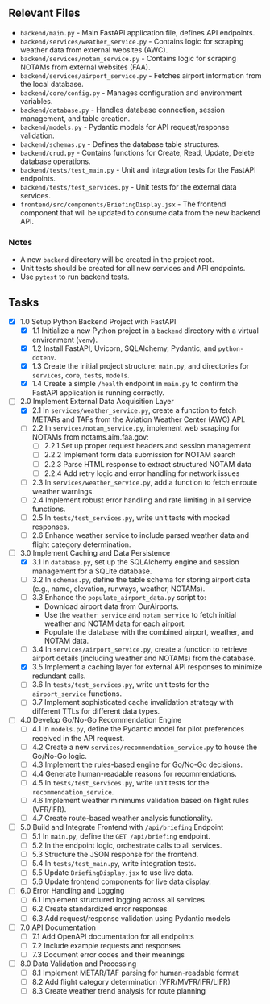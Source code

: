 ## Relevant Files

- `backend/main.py` - Main FastAPI application file, defines API endpoints.
- `backend/services/weather_service.py` - Contains logic for scraping weather data from external websites (AWC).
- `backend/services/notam_service.py` - Contains logic for scraping NOTAMs from external websites (FAA).
- `backend/services/airport_service.py` - Fetches airport information from the local database.
- `backend/core/config.py` - Manages configuration and environment variables.
- `backend/database.py` - Handles database connection, session management, and table creation.
- `backend/models.py` - Pydantic models for API request/response validation.
- `backend/schemas.py` - Defines the database table structures.
- `backend/crud.py` - Contains functions for Create, Read, Update, Delete database operations.
- `backend/tests/test_main.py` - Unit and integration tests for the FastAPI endpoints.
- `backend/tests/test_services.py` - Unit tests for the external data services.
- `frontend/src/components/BriefingDisplay.jsx` - The frontend component that will be updated to consume data from the new backend API.

### Notes

- A new `backend` directory will be created in the project root.
- Unit tests should be created for all new services and API endpoints.
- Use `pytest` to run backend tests.

## Tasks

- [x] 1.0 Setup Python Backend Project with FastAPI
  - [x] 1.1 Initialize a new Python project in a `backend` directory with a virtual environment (`venv`).
  - [x] 1.2 Install FastAPI, Uvicorn, SQLAlchemy, Pydantic, and `python-dotenv`.
  - [x] 1.3 Create the initial project structure: `main.py`, and directories for `services`, `core`, `tests`, `models`.
  - [x] 1.4 Create a simple `/health` endpoint in `main.py` to confirm the FastAPI application is running correctly.
- [ ] 2.0 Implement External Data Acquisition Layer
  - [x] 2.1 In `services/weather_service.py`, create a function to fetch METARs and TAFs from the Aviation Weather Center (AWC) API.
  - [ ] 2.2 In `services/notam_service.py`, implement web scraping for NOTAMs from notams.aim.faa.gov:
    - [ ] 2.2.1 Set up proper request headers and session management
    - [ ] 2.2.2 Implement form data submission for NOTAM search
    - [ ] 2.2.3 Parse HTML response to extract structured NOTAM data
    - [ ] 2.2.4 Add retry logic and error handling for network issues
  - [ ] 2.3 In `services/weather_service.py`, add a function to fetch enroute weather warnings.
  - [ ] 2.4 Implement robust error handling and rate limiting in all service functions.
  - [ ] 2.5 In `tests/test_services.py`, write unit tests with mocked responses.
  - [ ] 2.6 Enhance weather service to include parsed weather data and flight category determination.
- [ ] 3.0 Implement Caching and Data Persistence
  - [x] 3.1 In `database.py`, set up the SQLAlchemy engine and session management for a SQLite database.
  - [ ] 3.2 In `schemas.py`, define the table schema for storing airport data (e.g., name, elevation, runways, weather, NOTAMs).
  - [ ] 3.3 Enhance the `populate_airport_data.py` script to:
    - Download airport data from OurAirports.
    - Use the `weather_service` and `notam_service` to fetch initial weather and NOTAM data for each airport.
    - Populate the database with the combined airport, weather, and NOTAM data.
  - [ ] 3.4 In `services/airport_service.py`, create a function to retrieve airport details (including weather and NOTAMs) from the database.
  - [x] 3.5 Implement a caching layer for external API responses to minimize redundant calls.
  - [ ] 3.6 In `tests/test_services.py`, write unit tests for the `airport_service` functions.
  - [ ] 3.7 Implement sophisticated cache invalidation strategy with different TTLs for different data types.
- [ ] 4.0 Develop Go/No-Go Recommendation Engine
  - [ ] 4.1 In `models.py`, define the Pydantic model for pilot preferences received in the API request.
  - [ ] 4.2 Create a new `services/recommendation_service.py` to house the Go/No-Go logic.
  - [ ] 4.3 Implement the rules-based engine for Go/No-Go decisions.
  - [ ] 4.4 Generate human-readable reasons for recommendations.
  - [ ] 4.5 In `tests/test_services.py`, write unit tests for the `recommendation_service`.
  - [ ] 4.6 Implement weather minimums validation based on flight rules (VFR/IFR).
  - [ ] 4.7 Create route-based weather analysis functionality.
- [ ] 5.0 Build and Integrate Frontend with `/api/briefing` Endpoint
  - [ ] 5.1 In `main.py`, define the `GET /api/briefing` endpoint.
  - [ ] 5.2 In the endpoint logic, orchestrate calls to all services.
  - [ ] 5.3 Structure the JSON response for the frontend.
  - [ ] 5.4 In `tests/test_main.py`, write integration tests.
  - [ ] 5.5 Update `BriefingDisplay.jsx` to use live data.
  - [ ] 5.6 Update frontend components for live data display.
- [ ] 6.0 Error Handling and Logging
  - [ ] 6.1 Implement structured logging across all services
  - [ ] 6.2 Create standardized error responses
  - [ ] 6.3 Add request/response validation using Pydantic models
- [ ] 7.0 API Documentation
  - [ ] 7.1 Add OpenAPI documentation for all endpoints
  - [ ] 7.2 Include example requests and responses
  - [ ] 7.3 Document error codes and their meanings
- [ ] 8.0 Data Validation and Processing
  - [ ] 8.1 Implement METAR/TAF parsing for human-readable format
  - [ ] 8.2 Add flight category determination (VFR/MVFR/IFR/LIFR)
  - [ ] 8.3 Create weather trend analysis for route planning